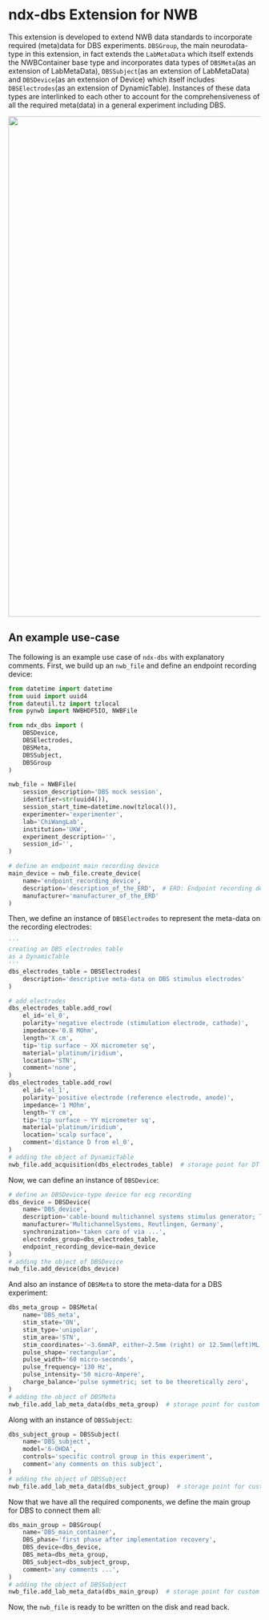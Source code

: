 # ndx-dbs Extension for NWB

This extension is developed to extend NWB data standards to incorporate required (meta)data for DBS experiments. `DBSGroup`, the main neurodata-type in this extension, in fact extends the `LabMetaData` which itself extends the NWBContainer base type and incorporates data types of `DBSMeta`(as an extension of LabMetaData), `DBSSubject`(as an extension of LabMetaData) and `DBSDevice`(as an extension of Device) which itself includes `DBSElectrodes`(as an extension of DynamicTable). Instances of these data types are interlinked to each other to account for the comprehensiveness of all the required meta(data) in a general experiment including DBS.

<div align="center">
<img src="https://github.com/Hamidreza-Alimohammadi/ndx-dbs/assets/63550467/63a919ff-d564-49de-98e7-4893bfc3e43f" width="1000">
</div>


## An example use-case
The following is an example use case of ```ndx-dbs``` with explanatory comments. First, we build up an ```nwb_file``` and define an endpoint recording device:
```python
from datetime import datetime
from uuid import uuid4
from dateutil.tz import tzlocal
from pynwb import NWBHDF5IO, NWBFile

from ndx_dbs import (
    DBSDevice,
    DBSElectrodes,
    DBSMeta,
    DBSSubject,
    DBSGroup
)

nwb_file = NWBFile(
    session_description='DBS mock session',
    identifier=str(uuid4()),
    session_start_time=datetime.now(tzlocal()),
    experimenter='experimenter',
    lab='ChiWangLab',
    institution='UKW',
    experiment_description='',
    session_id='',
)

# define an endpoint main recording device
main_device = nwb_file.create_device(
    name='endpoint_recording_device',
    description='description_of_the_ERD',  # ERD: Endpoint recording device
    manufacturer='manufacturer_of_the_ERD'
)
```
Then, we define an instance of `DBSElectrodes` to represent the meta-data on the recording electrodes:
```python
'''
creating an DBS electrodes table
as a DynamicTable
'''
dbs_electrodes_table = DBSElectrodes(
    description='descriptive meta-data on DBS stimulus electrodes'
)

# add electrodes
dbs_electrodes_table.add_row(
    el_id='el_0',
    polarity='negative electrode (stimulation electrode, cathode)',
    impedance='0.8 MOhm',
    length='X cm',
    tip='tip surface ~ XX micrometer sq',
    material='platinum/iridium',
    location='STN',
    comment='none',
)
dbs_electrodes_table.add_row(
    el_id='el_1',
    polarity='positive electrode (reference electrode, anode)',
    impedance='1 MOhm',
    length='Y cm',
    tip='tip surface ~ YY micrometer sq',
    material='platinum/iridium',
    location='scalp surface',
    comment='distance D from el_0',
)
# adding the object of DynamicTable
nwb_file.add_acquisition(dbs_electrodes_table)  # storage point for DT
```
Now, we can define an instance of ```DBSDevice```:
```python
# define an DBSDevice-type device for ecg recording
dbs_device = DBSDevice(
    name='DBS_device',
    description='cable-bound multichannel systems stimulus generator; TypeSTG4004',
    manufacturer='MultichannelSystems, Reutlingen, Germany',
    synchronization='taken care of via ...',
    electrodes_group=dbs_electrodes_table,
    endpoint_recording_device=main_device
)
# adding the object of DBSDevice
nwb_file.add_device(dbs_device)
```
And also an instance of ```DBSMeta``` to store the meta-data for a DBS experiment:
```python
dbs_meta_group = DBSMeta(
    name='DBS_meta',
    stim_state='ON',
    stim_type='unipolar',
    stim_area='STN',
    stim_coordinates='–3.6mmAP, either–2.5mm (right) or 12.5mm(left)ML, and–7.7mmDV',
    pulse_shape='rectangular',
    pulse_width='60 micro-seconds',
    pulse_frequency='130 Hz',
    pulse_intensity='50 micro-Ampere',
    charge_balance='pulse symmetric; set to be theoretically zero',
)
# adding the object of DBSMeta
nwb_file.add_lab_meta_data(dbs_meta_group)  # storage point for custom LMD
```
Along with an instance of `DBSSubject`:
```python
dbs_subject_group = DBSSubject(
    name='DBS_subject',
    model='6-OHDA',
    controls='specific control group in this experiment',
    comment='any comments on this subject',
)
# adding the object of DBSSubject
nwb_file.add_lab_meta_data(dbs_subject_group)  # storage point for custom LMD
```
Now that we have all the required components, we define the main group for DBS to connect them all:
```python
dbs_main_group = DBSGroup(
    name='DBS_main_container',
    DBS_phase='first phase after implementation recovery',
    DBS_device=dbs_device,
    DBS_meta=dbs_meta_group,
    DBS_subject=dbs_subject_group,
    comment='any comments ...',
)
# adding the object of DBSSubject
nwb_file.add_lab_meta_data(dbs_main_group)  # storage point for custom LMD
```
Now, the `nwb_file` is ready to be written on the disk and read back. 
